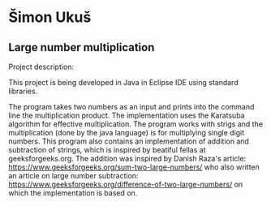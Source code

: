# Šimon Ukuš

## Large number multiplication

Project description:

This project is being developed in Java in Eclipse IDE using standard libraries.

The program takes two numbers as an input and prints into the command line the multiplication product. The implementation uses the Karatsuba algorithm for effective multiplication. The program works with strigs and the multiplication (done by the java language) is for multiplying single digit numbers. This program also contains an implementation of addition and subtraction of strings, which is inspired by beatiful fellas at geeksforgeeks.org. The addition was inspired by Danish Raza's article: https://www.geeksforgeeks.org/sum-two-large-numbers/ 
who also written an article on large number subtraction: https://www.geeksforgeeks.org/difference-of-two-large-numbers/ on which the implementation is based on.

<!-- 
## Important code

In this section, define the most important pieces of code that have been implemented. -->


